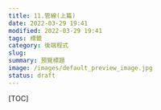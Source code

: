 ```yaml
---
title: 11.管線(上篇)
date: 2022-03-29 19:41
modified: 2022-03-29 19:41
tags: 標籤
category: 後端程式
slug:
summary: 預覽標題
image: /images/default_preview_image.jpg
status: draft
---
```


[TOC]